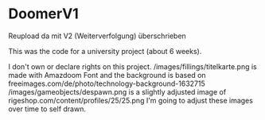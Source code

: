# DoomerV1
Reupload da mit V2 (Weiterverfolgung) überschrieben

This was the code for a university project (about 6 weeks).

I don't own or declare rights on this project.
/images/fillings/titelkarte.png is made with Amazdoom Font and the background is based on freeimages.com/de/photo/technology-background-1632715
/images/gameobjects/despawn.png is a slightly adjusted image of rigeshop.com/content/profiles/25/25.png
I'm going to adjust these images over time to self drawn.
